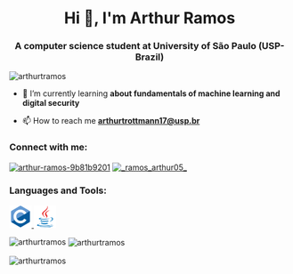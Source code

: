 <h1 align="center">Hi 👋, I'm Arthur Ramos</h1>
<h3 align="center">A computer science student at University of São Paulo (USP-Brazil)</h3>

<p align="left"> <img src="https://komarev.com/ghpvc/?username=arthurtramos&label=Profile%20views&color=0e75b6&style=flat" alt="arthurtramos" /> </p>

- 🌱 I’m currently learning **about fundamentals of machine learning and digital security**

- 📫 How to reach me **arthurtrottmann17@usp.br**

<h3 align="left">Connect with me:</h3>
<p align="left">
<a href="https://linkedin.com/in/arthur-ramos-9b81b9201" target="blank"><img align="center" src="https://raw.githubusercontent.com/rahuldkjain/github-profile-readme-generator/master/src/images/icons/Social/linked-in-alt.svg" alt="arthur-ramos-9b81b9201" height="30" width="40" /></a>
<a href="https://instagram.com/_ramos_arthur05_" target="blank"><img align="center" src="https://raw.githubusercontent.com/rahuldkjain/github-profile-readme-generator/master/src/images/icons/Social/instagram.svg" alt="_ramos_arthur05_" height="30" width="40" /></a>
</p>

<h3 align="left">Languages and Tools:</h3>
<p align="left"> <a href="https://www.cprogramming.com/" target="_blank" rel="noreferrer"> <img src="https://raw.githubusercontent.com/devicons/devicon/master/icons/c/c-original.svg" alt="c" width="40" height="40"/> </a> <a href="https://www.java.com" target="_blank" rel="noreferrer"> <img src="https://raw.githubusercontent.com/devicons/devicon/master/icons/java/java-original.svg" alt="java" width="40" height="40"/> </a> </p>

<p><img align="left" src="https://github-readme-stats.vercel.app/api/top-langs?username=arthurtramos&show_icons=true&locale=en&layout=compact" alt="arthurtramos" /></p>

<p>&nbsp;<img align="center" src="https://github-readme-stats.vercel.app/api?username=arthurtramos&show_icons=true&locale=en" alt="arthurtramos" /></p>

<p><img align="center" src="https://github-readme-streak-stats.herokuapp.com/?user=arthurtramos&" alt="arthurtramos" /></p>
